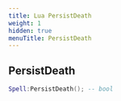 ```yaml
---
title: Lua PersistDeath
weight: 1
hidden: true
menuTitle: PersistDeath
---
```

## PersistDeath
```lua
Spell:PersistDeath(); -- bool
```